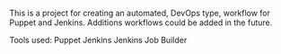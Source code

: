 
This is a project for creating an automated, DevOps type, workflow for Puppet and Jenkins. Additions workflows could be added in the future.

Tools used:
Puppet
Jenkins
Jenkins Job Builder

